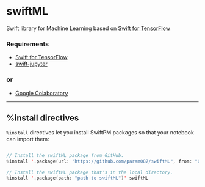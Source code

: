 # swiftML

Swift library for Machine Learning based on [Swift for TensorFlow](https://github.com/tensorflow/swift)




### Requirements

 * [Swift for TensorFlow](https://github.com/tensorflow/swift)
 * [swift-jupyter](https://github.com/google/swift-jupyter)

### or

* [Google Colaboratory](https://colab.research.google.com/github/tensorflow/swift/blob/master/notebooks/blank_swift.ipynb)

---
## %install directives

`%install` directives let you install SwiftPM packages so that your notebook
can import them:

```swift

// Install the swiftML package from GitHub.
%install '.package(url: "https://github.com/param087/swiftML", from: "0.0.1")' swiftML

// Install the swiftML package that's in the local directory.
%install '.package(path: "path to swiftML")' swiftML
```
